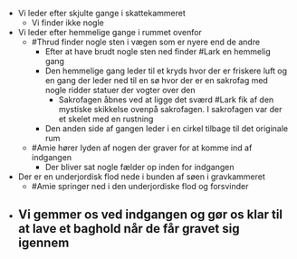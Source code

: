 - Vi leder efter skjulte gange i skattekammeret
	- Vi finder ikke nogle
- Vi leder efter hemmelige gange i rummet ovenfor
	- #Thrud finder nogle sten i vægen som er nyere end de andre
		- Efter at have brudt nogle sten ned finder #Lark en hemmelig gang
		- Den hemmelige gang leder til et kryds hvor der er friskere luft og en gang der leder ned til en sø hvor der er en sakrofag med nogle ridder statuer der vogter over den
			- Sakrofagen åbnes ved at ligge det sværd #Lark fik af den mystiske skikkelse ovenpå sakrofagen. I sakrofagen var der et skelet med en rustning
		- Den anden side af gangen leder i en cirkel tilbage til det originale rum
	- #Amie hører lyden af nogen der graver for at komme ind af indgangen
		- Der bliver sat nogle fælder op inden for indgangen
- Der er en underjordisk flod nede i bunden af søen i gravkammeret
	- #Amie springer ned i den underjordiske flod og forsvinder
- Vi gemmer os ved indgangen og gør os klar til at lave et baghold når de får gravet sig igennem
	-